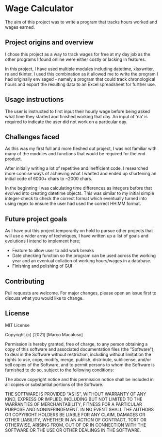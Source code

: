 # Wage Calculator

The aim of this project was to write a program that tracks hours worked and wages earned.

## Project origins and overview
I chose this project as a way to track wages for free at my day job as the other programs I found online were either costly or lacking in features.

In this project, I have used multiple modules including datetime, xlsxwriter, re and tkinter. I used this combination as it allowed me to write the program I had originally envisaged - namely a program that could track chronological hours and export the resulting data to an Excel spreadsheet for further use.

## Usage instructions
The user is instructed to first input their hourly wage before being asked what time they started and finished working that day. An input of 'na' is required to indicate the user did not work on a particular day.

## Challenges faced
As this was my first full and more fleshed out project, I was not familiar with many of the modules and functions that would be required for the end product. 

After initially writing a lot of repetitive and inefficient code, I researched more concise ways of achieving what I wanted and ended up shortening an initial code of 6000+ chars to ~2000 chars. 

In the beginning I was calculating time differences as integers before that evolved into creating datetime objects. This was similar to my initial simple integer-check to check the correct format which eventually turned into using regex to ensure the user had used the correct HH:MM format. 

## Future project goals
As I have put this project temporarily on hold to pursue other projects that will use a wider array of techniques, I have written up a list of goals and evolutions I intend to implement here;
- Feature to allow user to add work breaks
- Date checking function so the program can be used across the working year and an eventual collation of working hours/wages in a database.
- Finishing and polishing of GUI

## Contributing
Pull requests are welcome. For major changes, please open an issue first to discuss what you would like to change.

## License 
MIT License

Copyright (c) [2021] [Marco Macaluso]

Permission is hereby granted, free of charge, to any person obtaining a copy
of this software and associated documentation files (the "Software"), to deal
in the Software without restriction, including without limitation the rights
to use, copy, modify, merge, publish, distribute, sublicense, and/or sell
copies of the Software, and to permit persons to whom the Software is
furnished to do so, subject to the following conditions:

The above copyright notice and this permission notice shall be included in all
copies or substantial portions of the Software.

THE SOFTWARE IS PROVIDED "AS IS", WITHOUT WARRANTY OF ANY KIND, EXPRESS OR
IMPLIED, INCLUDING BUT NOT LIMITED TO THE WARRANTIES OF MERCHANTABILITY,
FITNESS FOR A PARTICULAR PURPOSE AND NONINFRINGEMENT. IN NO EVENT SHALL THE
AUTHORS OR COPYRIGHT HOLDERS BE LIABLE FOR ANY CLAIM, DAMAGES OR OTHER
LIABILITY, WHETHER IN AN ACTION OF CONTRACT, TORT OR OTHERWISE, ARISING FROM,
OUT OF OR IN CONNECTION WITH THE SOFTWARE OR THE USE OR OTHER DEALINGS IN THE
SOFTWARE.

